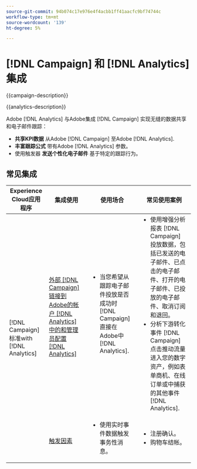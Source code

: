 ```yaml
---
source-git-commit: 94b074c17e976e4f4acbb1ff41aacfc9bf74744c
workflow-type: tm+mt
source-wordcount: '139'
ht-degree: 5%

---
```



# [!DNL Campaign] 和 [!DNL Analytics] 集成

{{campaign-description}}

{{analytics-description}}

Adobe [!DNL Analytics] 与Adobe集成 [!DNL Campaign] 实现无缝的数据共享和电子邮件跟踪：

+ **共享KPI数据** 从Adobe [!DNL Campaign] 至Adobe [!DNL Analytics].
+ **丰富跟踪公式** 带有Adobe [!DNL Analytics] 参数。
+ 使用触发器 **发送个性化电子邮件** 基于特定的跟踪行为。

## 常见集成

<table>
    <thead>
        <tr>
            <th>Experience Cloud应用程序</th>
            <th>集成使用</th>
            <th>使用场合</th>
            <th>常见使用案例</th>
        </tr>
    </thead>
     <tbody>
        <tr>
            <td rowspan="2">[!DNL Campaign] 标准with [!DNL Analytics]</td>
            <td><a href="https://experienceleague.adobe.com/docs/campaign-standard-learn/tutorials/integrations/track-the-success-of-your-deliveries-in-analytics.html" target="_blank" rel="noreferrer">外部 [!DNL Campaign] 链接到Adobe的帐户 [!DNL Analytics] 中的和管理员配置 [!DNL Analytics]</a></td>
            <td>
                <ul style="margin-top: 0;">
                    <li>当您希望从跟踪电子邮件投放是否成功时 [!DNL Campaign] 直接在Adobe中 [!DNL Analytics].</li>
                </ul>
            </td>
            <td>
              <ul style="margin-top: 0;">
                <li>使用增强分析报表 [!DNL Campaign] 投放数据，包括已发送的电子邮件、已点击的电子邮件、打开的电子邮件、已投放的电子邮件、取消订阅和退回。</li>
                <li>分析下游转化事件 [!DNL Campaign] 点击推动流量进入您的数字资产，例如表单商机、在线订单或中捕获的其他事件 [!DNL Analytics].</li>
              </ul>
            </td>
        </tr>
        <tr>
            <td><a href="../../integrations/tutorials/campaign-analytics/campaign-analytics-trigger.md" target="_blank" rel="noreferrer">触发因素</a></li>
            <td>
                <ul style="margin-top: 0;">
                    <li>使用实时事件数据触发事务性消息。</li>
                </ul>
            </td>
            <td>
              <ul style="margin-top: 0;">
                <li>注册确认。</li>
                <li>购物车结帐。</li>
              </ul>
            </td>
        </tr>              
    </tbody>          
</table>


